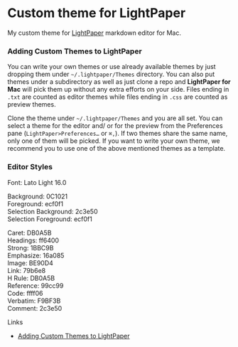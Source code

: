 # Custom theme for LightPaper
My custom theme for [LightPaper](http://lightpaper.42squares.in/) markdown editor for Mac.


### Adding Custom Themes to LightPaper

You can write your own themes or use already available themes by just dropping them under `~/.lightpaper/Themes` directory. You can also put themes under a subdirectory as well as just clone a repo and **LightPaper for Mac** will pick them up without any extra efforts on your side. Files ending in `.txt` are counted as editor themes while files ending in `.css` are counted as preview themes. 

Clone the theme under `~/.lightpaper/Themes` and you are all set. You can select a theme for the editor and/ or for the preview from the Preferences pane (`LightPaper>Preferences…` or `⌘,`). If two themes share the same name, only one of them will be picked. If you want to write your own theme, we recommend you to use one of the above mentioned themes as a template.


### Editor Styles
Font: Lato Light 16.0  

Background: 0C1021  
Foreground: ecf0f1   
Selection Background: 2c3e50  
Selection Foreground: ecf0f1  

Caret: DB0A5B  
Headings: ff6400  
Strong: 1BBC9B  
Emphasize: 16a085  
Image: BE90D4  
Link: 79b6e8  
H Rule: DB0A5B  
Reference: 99cc99  
Code: ffff06  
Verbatim: F9BF3B  
Comment: 2c3e50  

Links
- [Adding Custom Themes to LightPaper](https://github.com/AwsmApps/LightPaper-Support/blob/master/Adding%20Custom%20Themes.md)
